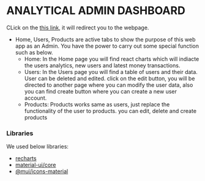 # ANALYTICAL ADMIN DASHBOARD

CLick on the [this link](https://peaceful-galileo-383af2.netlify.app), it will redirect you to the webpage.
- Home, Users, Products are active tabs to show the purpose of this web app as an Admin. You have the power to carry out some special function such as below.
  - Home: In the Home page you will find react charts which will indiacte the users analytics, new users and latest money transactions.
  - Users: In the Users page you will find a table of users and their data. User can be deleted and edited. click on the edit button, you will be directed to another page where you can modify the user data, also you can find create button where you can create a new user account.
  - Products: Products works same as users, just replace the functionality of the user to products. you can edit, delete and create products

### Libraries
We used below libraries:

- [recharts](https://recharts.org/en-US/)
- [ material-ui/core](https://mui.com/components/icons/#svg-material-icons)
- [@mui/icons-material](https://mui.com/components/material-icons/)
